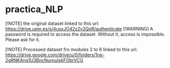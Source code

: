 ﻿# practica_NLP
[!NOTE]
 the original dataset linked to this url: https://drive.upm.es/s/4usxJO42z2y2QnR/authenticate
[!WARNING]
 A password is required to access the dataset. Without it, access is impossible. Please ask for it.


[!NOTE] 
Processed dataset fro modules 2 to 6 linked to this url: https://drive.google.com/drive/u/0/folders/1ne-2gRNKAng1U3BncNurpuIxkFObrVCG

 
